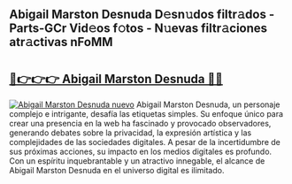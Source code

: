 ## Abigail Marston Desnuda D𝚎sn𝚞dos filtr𝚊dos - Parts-GCr Vid𝚎os f𝚘tos - N𝚞evas filtr𝚊ciones atr𝚊ctivas nFoMM

# <h2><a href="http://mb5jvf.tromn.icu/?c=Abigail+Marston+Desnuda">🔗👉👉👉 Abigail Marston Desnuda 🔗🔗</a></h2>

[![Abigail Marston Desnuda nuevo](https://i.imgur.com/pEAQMta.gif)](http://mb5jvf.tromn.icu/?c=Abigail+Marston+Desnuda)
Abigail Marston Desnuda, un personaje complejo e intrigante, desafía las etiquetas simples. Su enfoque único para crear una presencia en la web ha fascinado y provocado observadores, generando debates sobre la privacidad, la expresión artística y las complejidades de las sociedades digitales. A pesar de la incertidumbre de sus próximas acciones, su impacto en los medios digitales es profundo. Con un espíritu inquebrantable y un atractivo innegable, el alcance de Abigail Marston Desnuda en el universo digital es ilimitado.
